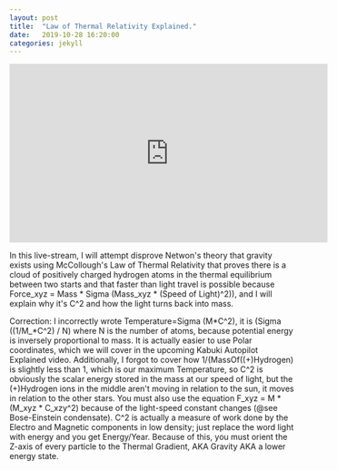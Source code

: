 ```yaml
---
layout: post
title:  "Law of Thermal Relativity Explained."
date:   2019-10-28 16:20:00
categories: jekyll
---
```


<iframe width="560" height="315" src="https://www.youtube.com/embed/EUZaxtQQzr0" frameborder="0" allow="accelerometer; autoplay; encrypted-media; gyroscope; picture-in-picture" allowfullscreen></iframe>

In this live-stream, I will attempt disprove Netwon's theory that gravity exists using McCollough's Law of Thermal Relativity that proves there is a cloud of positively charged hydrogen atoms in the thermal equilibrium between two starts and that faster than light travel is possible because Force_xyz = Mass * Sigma (Mass_xyz * (Speed of Light)^2)), and I will explain why it's C^2 and how the light turns back into mass.

Correction: I incorrectly wrote Temperature=Sigma (M*C^2), it is (Sigma ((1/M_*C^2) / N) where N is the number of atoms, because potential energy is inversely proportional to mass. It is actually easier to use Polar coordinates, which we will cover in the upcoming Kabuki Autopilot Explained video. Additionally, I forgot to cover how 1/(MassOf((+)Hydrogen) is slightly less than 1, which is our maximum Temperature, so C^2 is obviously the scalar energy stored in the mass at our speed of light, but the (+)Hydrogen ions in the middle aren't moving in relation to the sun, it moves in relation to the other stars. You must also use the equation F_xyz = M * (M_xyz * C_xzy^2) because of the light-speed constant changes (@see Bose-Einstein condensate). C^2 is actually a measure of work done by the Electro and Magnetic components in low density; just replace the word light with energy and you get Energy/Year. Because of this, you must orient the Z-axis of every particle to the Thermal Gradient, AKA Gravity AKA a lower energy state. 

